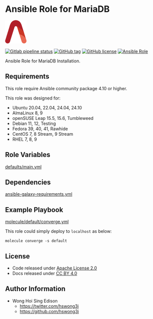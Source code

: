 # Ansible Role for MariaDB

<a href="https://alvistack.com" title="AlviStack" target="_blank"><img src="/alvistack.svg" height="75" alt="AlviStack"></a>

[![Gitlab pipeline status](https://img.shields.io/gitlab/pipeline/alvistack/ansible-role-mariadb/master)](https://gitlab.com/alvistack/ansible-role-mariadb/-/pipelines)
[![GitHub tag](https://img.shields.io/github/tag/alvistack/ansible-role-mariadb.svg)](https://github.com/alvistack/ansible-role-mariadb/tags)
[![GitHub license](https://img.shields.io/github/license/alvistack/ansible-role-mariadb.svg)](https://github.com/alvistack/ansible-role-mariadb/blob/master/LICENSE)
[![Ansible Role](https://img.shields.io/badge/galaxy-alvistack.mariadb-blue.svg)](https://galaxy.ansible.com/alvistack/mariadb)

Ansible Role for MariaDB Installation.

## Requirements

This role require Ansible community package 4.10 or higher.

This role was designed for:

- Ubuntu 20.04, 22.04, 24.04, 24.10
- AlmaLinux 8, 9
- openSUSE Leap 15.5, 15.6, Tumbleweed
- Debian 11, 12, Testing
- Fedora 39, 40, 41, Rawhide
- CentOS 7, 8 Stream, 9 Stream
- RHEL 7, 8, 9

## Role Variables

[defaults/main.yml](defaults/main.yml)

## Dependencies

[ansible-galaxy-requirements.yml](ansible-galaxy-requirements.yml)

## Example Playbook

[molecule/default/converge.yml](molecule/default/converge.yml)

This role could simply deploy to `localhost` as below:

    molecule converge -s default

## License

- Code released under [Apache License 2.0](LICENSE)
- Docs released under [CC BY 4.0](http://creativecommons.org/licenses/by/4.0/)

## Author Information

- Wong Hoi Sing Edison
  - <https://twitter.com/hswong3i>
  - <https://github.com/hswong3i>

